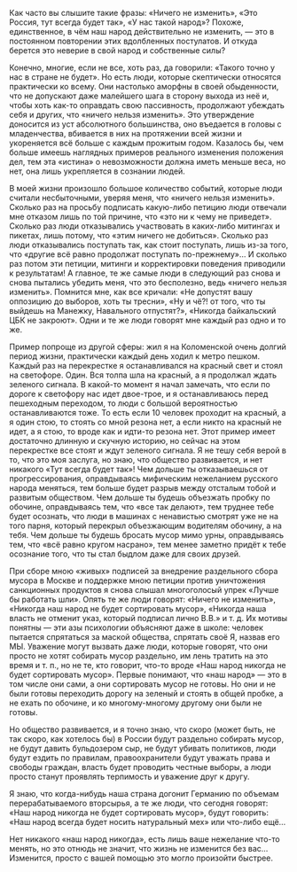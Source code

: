 Как часто вы слышите такие фразы: «Ничего не изменить», «Это Россия, тут всегда будет так», «У нас такой народ»? Похоже, единственное, в чём наш народ действительно не изменить, — это в постоянном повторении этих вдолбленных постулатов. И откуда берется это неверие в свой народ и собственные силы?

Конечно, многие, если не все, хоть раз, да говорили: «Такого точно у нас в стране не будет». Но есть люди, которые скептически относятся практически ко всему. Они настолько аморфны в своей обыденности, что не допускают даже малейшего шага в сторону выхода из неё и, чтобы хоть как-то оправдать свою пассивность, продолжают убеждать себя и других, что «ничего нельзя изменить». Это утверждение доносится из уст абсолютного большинства, оно въедается в головы с младенчества, вбивается в них на протяжении всей жизни и укореняется всё больше с каждым прожитым годом. Казалось бы, чем больше имеешь наглядных примеров реального изменения положения дел, тем эта «истина» о невозможности должна иметь меньше веса, но нет, она лишь укрепляется в сознании людей.

В моей жизни произошло большое количество событий, которые люди считали несбыточными, уверяя меня, что «ничего нельзя изменить». Сколько раз на просьбу подписать какую-либо петицию люди отвечали мне отказом лишь по той причине, что «это ни к чему не приведет». Сколько раз люди отказывались участвовать в каких-либо митингах и пикетах, лишь потому, что «этим ничего не добиться». Сколько раз люди отказывались поступать так, как стоит поступать, лишь из-за того, что «другие всё равно продолжат поступать по-прежнему»… И сколько раз потом эти петиции, митинги и корректировки поведения приводили к результатам! А главное, те же самые люди в следующий раз снова и снова пытались убедить меня, что это бесполезно, ведь «ничего нельзя изменить». Помнится мне, как все кричали: «Не допустят вашу оппозицию до выборов, хоть ты тресни», «Ну и чё?! от того, что ты выйдешь на Манежку, Навального отпустят?», «Никогда байкальский ЦБК не закроют». Одни и те же люди говорят мне каждый раз одно и то же.

Пример попроще из другой сферы: жил я на Коломенской очень долгий период жизни, практически каждый день ходил к метро пешком. Каждый раз на перекрестке я останавливался на красный свет и стоял на светофоре. Один. Вся толпа шла на красный, а я продолжал ждать зеленого сигнала. В какой-то момент я начал замечать, что если по дороге к светофору нас идет двое-трое, и я останавливаюсь перед пешеходным переходом, то люди с большой вероятностью останавливаются тоже. То есть если 10 человек проходит на красный, а я один стою, то стоять со мной резона нет, а если никто на красный не идет, а я стою, то вроде как и идти-то резона нет. Этот пример имеет достаточно длинную и скучную историю, но сейчас на этом перекрестке все стоят и ждут зеленого сигнала. Я не тешу себя верой в то, что это моя заслуга, но знаю, что общество развивается, и нет никакого «Тут всегда будет так»! Чем дольше ты отказываешься от прогрессирования, оправдываясь мифическим нежеланием русского народа меняться, тем больше будет разрыв между отсталым тобой и развитым обществом. Чем дольше ты будешь объезжать пробку по обочине, оправдываясь тем, что «все так делают», тем труднее тебе будет осознать, что люди в машинах с ненавистью смотрят уже не на того парня, который перекрыл объезжающим водителям обочину, а на тебя. Чем дольше ты будешь бросать мусор мимо урны, оправдываясь тем, что «всё равно кругом насрано», тем менее заметно придёт к тебе осознание того, что ты стал быдлом даже для своих друзей.

При сборе мною «живых» подписей за внедрение раздельного сбора мусора в Москве и поддержке мною петиции против уничтожения санкционных продуктов я снова слышал многоголосый упрек «Лучше бы работать шли». Опять те же люди говорят: «Ничего не изменить», «Никогда наш народ не будет сортировать мусор», «Никогда наша власть не отменит указ, который подписал лично В.В.» и т. д. Их мотивы понятны — эти азы психологии объясняют даже в школе: человек пытается спрятаться за маской общества, спрятать своё Я, назвав его МЫ. Уважение могут вызвать даже люди, которые говорят, что они просто не хотят собирать мусор раздельно, им лень тратить на это время и т. п., но не те, кто говорит, что-то вроде «Наш народ никогда не будет сортировать мусор». Первые понимают, что «наш народ» — это в том числе они сами, а они сортировать мусор не готовы. Но они и не были готовы переходить дорогу на зеленый и стоять в общей пробке, а не ехать по обочине, и ко многому-многому другому они были не готовы.

Но общество развивается, и я точно знаю, что скоро (может быть, не так скоро, как хотелось бы) в России будут раздельно собирать мусор, не будут давить бульдозером сыр, не будут убивать политиков, люди будут ездить по правилам, правоохранители будут уважать права и свободы граждан, власть будет проводить честные выборы, а люди просто станут проявлять терпимость и уважение друг к другу.

Я знаю, что когда-нибудь наша страна догонит Германию по объемам перерабатываемого вторсырья, а те же люди, что сегодня говорят: «Наш народ никогда не будет сортировать мусор», будут говорить: «Наш народ всегда будет носить натуральный мех» или что-либо ещё…

Нет никакого «наш народ никогда», есть лишь ваше нежелание что-то менять, но это отнюдь не значит, что жизнь не изменится без вас… Изменится, просто с вашей помощью это могло произойти быстрее.
